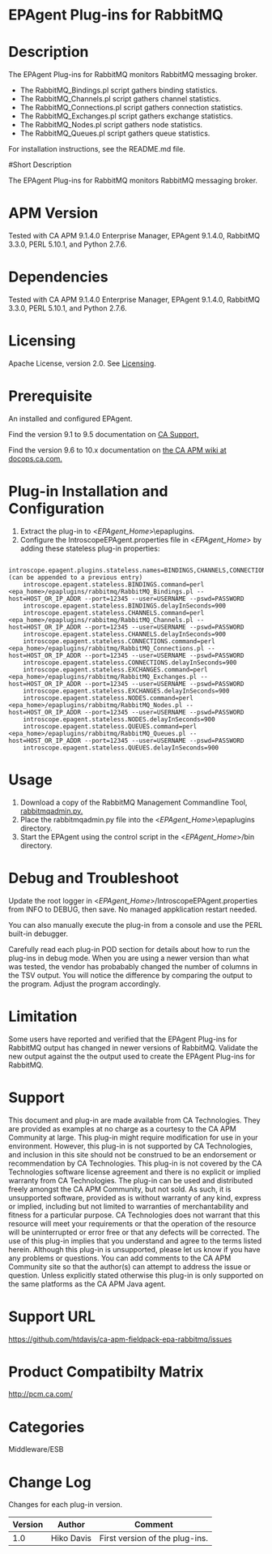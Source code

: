 # EPAgent Plug-ins for RabbitMQ

# Description

The EPAgent Plug-ins for RabbitMQ monitors RabbitMQ messaging broker.

* The RabbitMQ_Bindings.pl script gathers binding statistics.
* The RabbitMQ_Channels.pl script gathers channel statistics.
* The RabbitMQ_Connections.pl script gathers connection statistics.
* The RabbitMQ_Exchanges.pl script gathers exchange statistics.
* The RabbitMQ_Nodes.pl script gathers node statistics.
* The RabbitMQ_Queues.pl script gathers queue statistics.

For installation instructions, see the README.md file.

#Short Description

The EPAgent Plug-ins for RabbitMQ monitors RabbitMQ messaging broker.

# APM Version
Tested with CA APM 9.1.4.0 Enterprise Manager, EPAgent 9.1.4.0, RabbitMQ 3.3.0, PERL 5.10.1, and Python 2.7.6.

# Dependencies
Tested with CA APM 9.1.4.0 Enterprise Manager, EPAgent 9.1.4.0, RabbitMQ 3.3.0, PERL 5.10.1, and Python 2.7.6.

# Licensing
Apache License, version 2.0. See [Licensing](https://www.apache.org/licenses/LICENSE-2.0).

# Prerequisite
An installed and configured EPAgent.

Find the version 9.1 to 9.5 documentation on [CA Support,](https://support.ca.com)

Find the version 9.6 to 10.x documentation on [the CA APM wiki at docops.ca.com.](https://docops.ca.com)

# Plug-in Installation and Configuration

1. Extract the plug-in to <*EPAgent_Home*>\epaplugins.
2. Configure the IntroscopeEPAgent.properties file in <*EPAgent_Home*> by adding these stateless plug-in properties:
```
	introscope.epagent.plugins.stateless.names=BINDINGS,CHANNELS,CONNECTIONS,EXCHANGES,NODES,QUEUES (can be appended to a previous entry)
	introscope.epagent.stateless.BINDINGS.command=perl <epa_home>/epaplugins/rabbitmq/RabbitMQ_Bindings.pl --host=HOST_OR_IP_ADDR --port=12345 --user=USERNAME --pswd=PASSWORD
	introscope.epagent.stateless.BINDINGS.delayInSeconds=900
	introscope.epagent.stateless.CHANNELS.command=perl <epa_home>/epaplugins/rabbitmq/RabbitMQ_Channels.pl --host=HOST_OR_IP_ADDR --port=12345 --user=USERNAME --pswd=PASSWORD
	introscope.epagent.stateless.CHANNELS.delayInSeconds=900
	introscope.epagent.stateless.CONNECTIONS.command=perl <epa_home>/epaplugins/rabbitmq/RabbitMQ_Connections.pl --host=HOST_OR_IP_ADDR --port=12345 --user=USERNAME --pswd=PASSWORD
	introscope.epagent.stateless.CONNECTIONS.delayInSeconds=900
	introscope.epagent.stateless.EXCHANGES.command=perl <epa_home>/epaplugins/rabbitmq/RabbitMQ_Exchanges.pl --host=HOST_OR_IP_ADDR --port=12345 --user=USERNAME --pswd=PASSWORD
	introscope.epagent.stateless.EXCHANGES.delayInSeconds=900
	introscope.epagent.stateless.NODES.command=perl <epa_home>/epaplugins/rabbitmq/RabbitMQ_Nodes.pl --host=HOST_OR_IP_ADDR --port=12345 --user=USERNAME --pswd=PASSWORD
	introscope.epagent.stateless.NODES.delayInSeconds=900
	introscope.epagent.stateless.QUEUES.command=perl <epa_home>/epaplugins/rabbitmq/RabbitMQ_Queues.pl --host=HOST_OR_IP_ADDR --port=12345 --user=USERNAME --pswd=PASSWORD
	introscope.epagent.stateless.QUEUES.delayInSeconds=900
```
# Usage

1. Download a copy of the RabbitMQ Management Commandline Tool, [rabbitmqadmin.py.](https://www.rabbitmq.com/management-cli.html)
2. Place the rabbitmqadmin.py file into the <*EPAgent_Home*>\epaplugins directory.
3. Start the EPAgent using the control script in the <*EPAgent_Home*>/bin directory.

# Debug and Troubleshoot
Update the root logger in <*EPAgent_Home*>/IntroscopeEPAgent.properties from INFO to DEBUG, then save. No managed appklication restart needed.

You can also manually execute the plug-in from a console and use the PERL built-in debugger.

Carefully read each plug-in POD section for details about how to run the plug-ins in debug mode. When you are using a newer version than what was tested, the vendor has probabably changed the number of columns in the TSV output. You will notice the difference by comparing the output to the program. Adjust the program accordingly.

# Limitation

Some users have reported and verified that the EPAgent Plug-ins for RabbitMQ output has changed in newer versions of RabbitMQ.
Validate the new output against the the output used to create the EPAgent Plug-ins for RabbitMQ.

# Support
This document and plug-in are made available from CA Technologies. They are provided as examples at no charge as a courtesy to the CA APM Community at large. This plug-in might require modification for use in your environment. However, this plug-in is not supported by CA Technologies, and inclusion in this site should not be construed to be an endorsement or recommendation by CA Technologies. This plug-in is not covered by the CA Technologies software license agreement and there is no explicit or implied warranty from CA Technologies. The plug-in can be used and distributed freely amongst the CA APM Community, but not sold. As such, it is unsupported software, provided as is without warranty of any kind, express or implied, including but not limited to warranties of merchantability and fitness for a particular purpose. CA Technologies does not warrant that this resource will meet your requirements or that the operation of the resource will be uninterrupted or error free or that any defects will be corrected. The use of this plug-in implies that you understand and agree to the terms listed herein.
Although this plug-in is unsupported, please let us know if you have any problems or questions. You can add comments to the CA APM Community site so that the author(s) can attempt to address the issue or question.
Unless explicitly stated otherwise this plug-in is only supported on the same platforms as the CA APM Java agent. 

# Support URL
https://github.com/htdavis/ca-apm-fieldpack-epa-rabbitmq/issues

# Product Compatibilty Matrix
http://pcm.ca.com/

# Categories
Middleware/ESB

# Change Log
Changes for each plug-in version.

Version | Author | Comment
--------|--------|--------
1.0 | Hiko Davis | First version of the plug-ins.